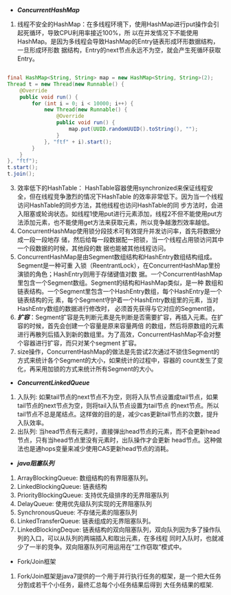 - **_ConcurrentHashMap_**
1. 线程不安全的HashMap：在多线程环境下，使用HashMap进行put操作会引起死循环，导致CPU利用率接近100%，所
   以在并发情况下不能使用HashMap。是因为多线程会导致HashMap的Entry链表形成环形数据结构，一旦形成环形数
   据结构，Entry的next节点永远不为空，就会产生死循环获取Entry。
```java

final HashMap<String, String> map = new HashMap<String, String>(2);
Thread t = new Thread(new Runnable() {
    @Override
    public void run() {
        for (int i = 0; i < 10000; i++) {
            new Thread(new Runnable() {
                @Override
                public void run() {
                    map.put(UUID.randomUUID().toString(), "");
                }
            }, "ftf" + i).start();
        }
    }
}, "ftf");
t.start();
t.join();

```
3. 效率低下的HashTable：
   HashTable容器使用synchronized来保证线程安全，但在线程竞争激烈的情况下HashTable
   的效率非常低下。因为当一个线程访问HashTable的同步方法，其他线程也访问HashTable的同
   步方法时，会进入阻塞或轮询状态。如线程1使用put进行元素添加，线程2不但不能使用put方
   法添加元素，也不能使用get方法来获取元素，所以竞争越激烈效率越低。
2. ConcurrentHashMap使用锁分段技术可有效提升并发访问率，首先将数据分成一段一段地存
    储，然后给每一段数据配一把锁，当一个线程占用锁访问其中一个段数据的时候，其他段的数
    据也能被其他线程访问。
3. ConcurrentHashMap是由Segment数组结构和HashEntry数组结构组成。Segment是一种可重
   入锁（ReentrantLock），在ConcurrentHashMap里扮演锁的角色；HashEntry则用于存储键值对数
   据。一个ConcurrentHashMap里包含一个Segment数组。Segment的结构和HashMap类似，是一种
   数组和链表结构。一个Segment里包含一个HashEntry数组，每个HashEntry是一个链表结构的元
   素，每个Segment守护着一个HashEntry数组里的元素，当对HashEntry数组的数据进行修改时，
   必须首先获得与它对应的Segment锁，
4. **_扩容_**：Segment扩容是先判断元素是先判断是否需要扩容，再插入元素。在扩容的时候，首先会创建一个容量是原来容量两倍
的数组，然后将原数组的元素进行再散列后插入到新的数组里。为了高效，ConcurrentHashMap不会对整个容器进行扩容，而只对某个segment
扩容。
5. size操作，ConcurrentHashMap的做法是先尝试2次通过不锁住Segment的方式来统计各个Segment的大小，如果统计的过程中，容器的
count发生了变化，再采用加锁的方式来统计所有Segment的大小。
- **_ConcurrentLinkedQueue_**
1. 入队列: 如果tail节点的next节点不为空，则将入队节点设置成tail节点，如果tail节点的next节点为空，则将tail入队节点设置为tail节点
的next节点。所以tail节点不总是尾结点。这样做的目的是，减少cas更新tail节点的次数，提升入队效率。
2. 出队列: 当head节点有元素时，直接弹出head节点的元素，而不会更新head节点，只有当head节点里没有元素时，出队操作才会更新
head节点。这种做法也是通hops变量来减少使用CAS更新head节点的消耗。
- **_java阻塞队列_**
1. ArrayBlockingQueue: 数组结构的有界阻塞队列。
2. LinkedBlockingQueue: 链表结构
3. PriorityBlockingQueue: 支持优先级排序的无界阻塞队列
4. DelayQueue: 使用优先级队列实现的无界阻塞队列
5. SynchronousQueue: 不存储元素的阻塞队列
6. LinkedTransferQueue: 链表组成的无界阻塞队列。
7. LinkedBlockingDeque: 链表结构的双向阻塞队列，双向队列因为多了操作队列的入口，可以从队列的两端插入和取出元素，在多线程
同时入队时，也就减少了一半的竞争。双向阻塞队列可用运用在“工作窃取”模式中。
- Fork/Join框架
1. Fork/Join框架是java7提供的一个用于并行执行任务的框架，是一个把大任务分割成若干个小任务，最终汇总每个小任务结果后得到
大任务结果的框架.


